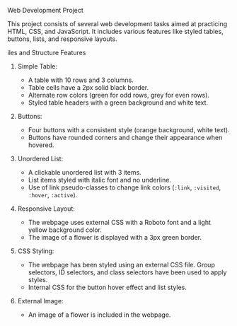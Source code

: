 Web Development Project

This project consists of several web development tasks aimed at practicing HTML, CSS, and JavaScript. It includes various features like styled tables, buttons, lists, and responsive layouts.

 iles and Structure
Features

1. Simple Table:
   - A table with 10 rows and 3 columns.
   - Table cells have a 2px solid black border.
   - Alternate row colors (green for odd rows, grey for even rows).
   - Styled table headers with a green background and white text.

2. Buttons:
   - Four buttons with a consistent style (orange background, white text).
   - Buttons have rounded corners and change their appearance when hovered.

3. Unordered List:
   - A clickable unordered list with 3 items.
   - List items styled with italic font and no underline.
   - Use of link pseudo-classes to change link colors (`:link`, `:visited`, `:hover`, `:active`).

4. Responsive Layout:
   - The webpage uses external CSS with a Roboto font and a light yellow background color.
   - The image of a flower is displayed with a 3px green border.

5. CSS Styling:
   - The webpage has been styled using an external CSS file. Group selectors, ID selectors, and class selectors have been used to apply styles.
   - Internal CSS for the button hover effect and list styles.

6. External Image:
   - An image of a flower is included in the webpage.


